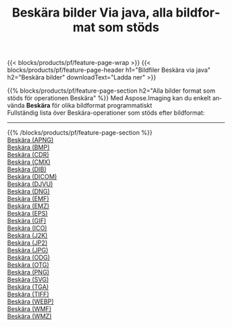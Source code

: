 ﻿---
title: Beskära bilder Via java, alla bildformat som stöds 
weight: 3920
url: /sv/java/crop 
lang: sv
langdirlevel: 2
locales: zh-hans,ja,it,ru,de,es,fr,nl,id,lt,pl,pt,vi,tr,ko,zh-hant,ar,hi,th,sv,cs,uk,he
description: Med Aspose.Imaging kan du enkelt Beskära bilder via java
---

{{< blocks/products/pf/feature-page-wrap >}}
{{< blocks/products/pf/feature-page-header h1="Bildfiler Beskära via java" h2="Beskära bilder" downloadText="Ladda ner" >}}


{{% blocks/products/pf/feature-page-section  h2="Alla bilder format som stöds för operationen Beskära" %}}
Med Aspose.Imaging kan du enkelt använda **Beskära** för olika bildformat programmatiskt
<br/>
Fullständig lista över Beskära-operationer som stöds efter bildformat:
<hr/>
{{% /blocks/products/pf/feature-page-section %}}
<div class="container-fluid productfamilypage bg-gray">
    <div class="convertypes bg-gray agp-content section">
        <div class="container">
		<div class="row other-converters">
		    <div class='col-md-2 other-converter remove-lp remove-rp'><a href="/imaging/sv/java/crop/apng" >Beskära (APNG)</a></div><div class='col-md-2 other-converter remove-lp remove-rp'><a href="/imaging/sv/java/crop/bmp" >Beskära (BMP)</a></div><div class='col-md-2 other-converter remove-lp remove-rp'><a href="/imaging/sv/java/crop/cdr" >Beskära (CDR)</a></div><div class='col-md-2 other-converter remove-lp remove-rp'><a href="/imaging/sv/java/crop/cmx" >Beskära (CMX)</a></div><div class='col-md-2 other-converter remove-lp remove-rp'><a href="/imaging/sv/java/crop/dib" >Beskära (DIB)</a></div><div class='col-md-2 other-converter remove-lp remove-rp'><a href="/imaging/sv/java/crop/dicom" >Beskära (DICOM)</a></div><div class='col-md-2 other-converter remove-lp remove-rp'><a href="/imaging/sv/java/crop/djvu" >Beskära (DJVU)</a></div><div class='col-md-2 other-converter remove-lp remove-rp'><a href="/imaging/sv/java/crop/dng" >Beskära (DNG)</a></div><div class='col-md-2 other-converter remove-lp remove-rp'><a href="/imaging/sv/java/crop/emf" >Beskära (EMF)</a></div><div class='col-md-2 other-converter remove-lp remove-rp'><a href="/imaging/sv/java/crop/emz" >Beskära (EMZ)</a></div><div class='col-md-2 other-converter remove-lp remove-rp'><a href="/imaging/sv/java/crop/eps" >Beskära (EPS)</a></div><div class='col-md-2 other-converter remove-lp remove-rp'><a href="/imaging/sv/java/crop/gif" >Beskära (GIF)</a></div><div class='col-md-2 other-converter remove-lp remove-rp'><a href="/imaging/sv/java/crop/ico" >Beskära (ICO)</a></div><div class='col-md-2 other-converter remove-lp remove-rp'><a href="/imaging/sv/java/crop/j2k" >Beskära (J2K)</a></div><div class='col-md-2 other-converter remove-lp remove-rp'><a href="/imaging/sv/java/crop/jp2" >Beskära (JP2)</a></div><div class='col-md-2 other-converter remove-lp remove-rp'><a href="/imaging/sv/java/crop/jpg" >Beskära (JPG)</a></div><div class='col-md-2 other-converter remove-lp remove-rp'><a href="/imaging/sv/java/crop/odg" >Beskära (ODG)</a></div><div class='col-md-2 other-converter remove-lp remove-rp'><a href="/imaging/sv/java/crop/otg" >Beskära (OTG)</a></div><div class='col-md-2 other-converter remove-lp remove-rp'><a href="/imaging/sv/java/crop/png" >Beskära (PNG)</a></div><div class='col-md-2 other-converter remove-lp remove-rp'><a href="/imaging/sv/java/crop/svg" >Beskära (SVG)</a></div><div class='col-md-2 other-converter remove-lp remove-rp'><a href="/imaging/sv/java/crop/tga" >Beskära (TGA)</a></div><div class='col-md-2 other-converter remove-lp remove-rp'><a href="/imaging/sv/java/crop/tiff" >Beskära (TIFF)</a></div><div class='col-md-2 other-converter remove-lp remove-rp'><a href="/imaging/sv/java/crop/webp" >Beskära (WEBP)</a></div><div class='col-md-2 other-converter remove-lp remove-rp'><a href="/imaging/sv/java/crop/wmf" >Beskära (WMF)</a></div><div class='col-md-2 other-converter remove-lp remove-rp'><a href="/imaging/sv/java/crop/wmz" >Beskära (WMZ)</a></div>
                </div>
        </div>
    </div>
</div>
<br/>


